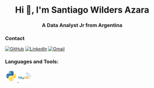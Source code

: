 <h1 align="center">Hi 👋, I'm Santiago Wilders Azara</h1>
<h3 align="center">A Data Analyst Jr from Argentina</h3>

### Contact
[![GitHub](https://img.shields.io/badge/GitHub-181717?style=for-the-badge&logo=github&logoColor=white)](https://github.com/swazara)
[![LinkedIn](https://img.shields.io/badge/LinkedIn-0e76a8?style=for-the-badge&logo=LinkedIn&logoColor=white)](https://www.linkedin.com/in/santiagowa/)
[![Gmail](https://img.shields.io/badge/Gmail-D14836?style=for-the-badge&logo=gmail&logoColor=white)](mailto:s.wilders.azara@gmail.com)

<h3 align="left">Languages and Tools:</h3>
<p align="left">
    <a href="https://www.python.org" target="_blank">
        <img src="https://raw.githubusercontent.com/devicons/devicon/master/icons/python/python-original.svg" alt="python" width="40" height="40"/>
    </a>
    <a href="https://www.mysql.com" target="_blank">
        <img src="https://raw.githubusercontent.com/devicons/devicon/master/icons/mysql/mysql-original-wordmark.svg" alt="mysql" width="40" height="40"/>
    </a>
</p>
